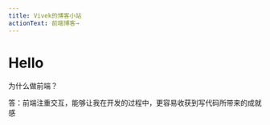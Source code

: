 ```yaml
---
title: Vivek的博客小站
actionText: 前端博客→
---
```


# Hello

为什么做前端？

答：前端注重交互，能够让我在开发的过程中，更容易收获到写代码所带来的成就感

